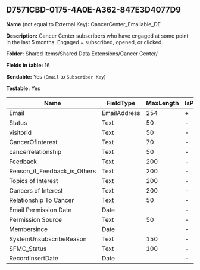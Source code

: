 ## D7571CBD-0175-4A0E-A362-847E3D4077D9

**Name** (not equal to External Key)**:** CancerCenter_Emailable_DE

**Description:** Cancer Center subscribers who have engaged at some point in the last 5 months. Engaged = subscribed, opened, or clicked.

**Folder:** Shared Items/Shared Data Extensions/Cancer Center/

**Fields in table:** 16

**Sendable:** Yes (`Email` to `Subscriber Key`)

**Testable:** Yes

| Name | FieldType | MaxLength | IsPrimaryKey | IsNullable | DefaultValue |
| --- | --- | --- | --- | --- | --- |
| Email | EmailAddress | 254 | + | - |  |
| Status | Text | 50 | - | + | Active |
| visitorid | Text | 50 | - | + |  |
| CancerOfInterest | Text | 70 | - | + |  |
| cancerrelationship | Text | 50 | - | + |  |
| Feedback | Text | 200 | - | + |  |
| Reason_if_Feedback_is_Others | Text | 200 | - | + |  |
| Topics of Interest | Text | 200 | - | + |  |
| Cancers of Interest | Text | 200 | - | + |  |
| Relationship To Cancer | Text | 50 | - | + |  |
| Email Permission Date | Date |  | - | + | GetDate() |
| Permission Source | Text | 50 | - | + |  |
| Membersince | Date |  | - | + | GetDate() |
| SystemUnsubscribeReason | Text | 150 | - | + |  |
| SFMC_Status | Text | 100 | - | + |  |
| RecordInsertDate | Date |  | - | + | GetDate() |
